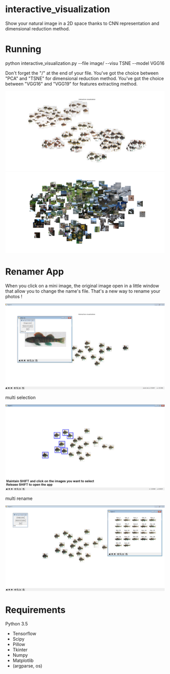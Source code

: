 # interactive_visualization
Show your natural image in a 2D space thanks to CNN representation and dimensional reduction method.

# Running 

python interactive_visualization.py --file image/ --visu TSNE --model VGG16

Don't forget the "/" at the end of your file.
You've got the choice between "PCA" and "TSNE" for dimensional reduction method.
You've got the choice between "VGG16" and "VGG19" for features extracting method.

![Alt](/Example/fish_general_view.png "example with different species of fish")
![Alt](/Example/natural_landscape_object_general_view.png "example with landscape and some objects")

# Renamer App

When you click on a mini image, the original image open in a little window that allow you to change the name's file. That's a new way to rename your photos !

![Alt](/Example/fish_zoom_and_rename.png "renamer app")

multi selection

![Alt](/Example/fish_selection.png "selection")

multi rename

![Alt](/Example/fish_multi_rename.png "multi rename")

# Requirements

Python 3.5
* Tensorflow
* Scipy
* Pillow
* Tkinter
* Numpy
* Matplotlib
* (argparse, os)
